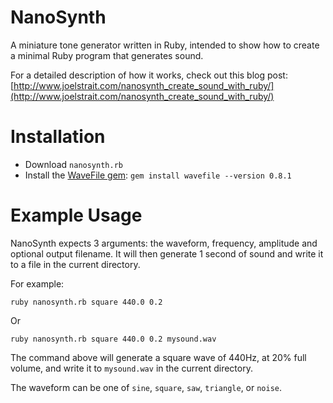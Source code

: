 # NanoSynth

A miniature tone generator written in Ruby, intended to show how to create a minimal Ruby program that generates sound.

For a detailed description of how it works, check out this blog post: [http://www.joelstrait.com/nanosynth_create_sound_with_ruby/](http://www.joelstrait.com/nanosynth_create_sound_with_ruby/)

# Installation

* Download `nanosynth.rb`
* Install the [WaveFile gem](http://wavefilegem.com): `gem install wavefile --version 0.8.1`

# Example Usage

NanoSynth expects 3 arguments: the waveform, frequency, amplitude and optional output filename. It will then generate 1 second of sound and write it to a file in the current directory.

For example:

    ruby nanosynth.rb square 440.0 0.2
    
Or

    ruby nanosynth.rb square 440.0 0.2 mysound.wav

The command above will generate a square wave of 440Hz, at 20% full volume, and write it to `mysound.wav` in the current directory.

The waveform can be one of `sine`, `square`, `saw`, `triangle`, or `noise`.
